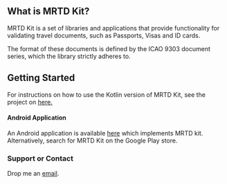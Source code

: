 ## What is MRTD Kit?

MRTD Kit is a set of libraries and applications that provide functionality for validating travel documents, such as Passports, Visas and ID cards.

The format of these documents is defined by the ICAO 9303 document series, which the library strictly adheres to.

## Getting Started

For instructions on how to use the Kotlin version of MRTD Kit, see the project on [here.](https://github.com/The-Great-Magnet/mrtd-kit-kt)


#### Android Application

An Android application is available [here](https://play.google.com/store/apps/details?id=uk.co.greatmagnet.mrtd.android) which implements MRTD kit.
Alternatively, search for MRTD Kit on the Google Play store.


### Support or Contact

Drop me an [email](mailto:greg@greatmagnet.co.uk).
